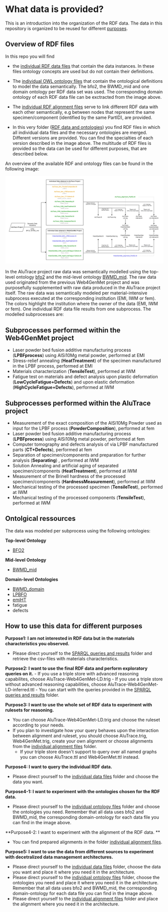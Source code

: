 # What data is provided?
This is an introduction into the organization of the RDF data. The data in this repository is organized to be reused for different [purposes](#How-to-use-this-data-for-different-purposes). 

## Overview of RDF files
In this repo you will find 
- the [individual RDF data files](https://github.com/Mat-O-Lab/AluTrace-Data-and-Documentation/tree/main/src/RDF%20data%20and%20ontologies/individual%20data%20files) that contain the data instances. In these files ontology concepts are used but do not contain their definitions. 
- The [individual OWL ontology files](https://github.com/Mat-O-Lab/AluTrace-Data-and-Documentation/tree/main/src/RDF%20data%20and%20ontologies/individual%20ontology%20files) that contain the ontological definitions to model the data semantically. The bfo2, the BWMD_mid and one domain ontology per RDF data set was used. The corresponding domain ontology of each RDF data file can be exctracted from the image above. 
- The [individual RDF alignment files](https://github.com/Mat-O-Lab/AluTrace-Data-and-Documentation/tree/main/src/RDF%20data%20and%20ontologies/individual%20alignment%20files) serve to link different RDF data with each other semantically, e.g between nodes that represent the same specimen/component (identified by the same PartID), are provided. 

- In this very folder ([RDF data and ontologies](https://github.com/Mat-O-Lab/AluTrace-Data-and-Documentation/edit/main/src/RDF%20data%20and%20ontologies)) you find RDF files in which all individual data files and the necessary ontologies are merged. Different versions are provided. You can find the specialties of each version described in the image above. The multitude of RDF files is provided so the data can be used for different purposes, that are described below.

<!-- add link to purposes here -->

An overview of the available RDF and ontology files can be found in the following image:

![Datafiles](https://github.com/Mat-O-Lab/AluTrace-Data-and-Documentation/blob/main/doc/Datafiles.png?raw=true)

In the AluTrace project raw data was semantically modelled using the top-level ontology [bfo2](https://github.com/bfo-ontology/BFO/wiki#news-bfo-20-now-released) and the mid-level ontology [BWMD_mid](https://matportal.org/ontologies/BWMD-MID). The raw data used originated from the previous Web4GenMet project and was purposefully supplemented with raw data produced in the AluTrace project itself. The raw data was semantically modeled per material-intensive subprocess executed at the corresponding institution (EMI, IWM or fem). The colors highlight the institution where the owner of the data (EMI, IWM or fem). One individual RDF data file results from one subprocess. The modelled subprocesses are:

## Subprocesses performed within the Web4GenMet project
- Laser powder bed fusion additive manufacturing process (**LPBFprocess**) using AlSi10Mg metal powder, performed at EMI
- Stress-relief annealing (**HeatTreatment**) of the specimen manufactured in the LPBF process, performed at EMI
- Materials characterization (**TensileTest**), performed at IWM
- Fatigue test on materials and defect analysis upon plastic deformation (**LowCycleFatigue+Defects**) and upon elastic deformation (**HighCycleFatigue+Defects**), performed at IWM

## Subprocesses performed within the AluTrace project
- Measurement of the exact composition of the AlSi10Mg Powder used as input for the LPBF process (**PowderComposition**), performed at fem
- Laser powder bed fusion additive manufacturing process (**LPBFprocess**) using AlSi10Mg metal powder, performed at fem
- Computer tomography and defects analysis of via LPBF manufactured parts (**CT+Defects**), performed at fem
- Separation of specimen/components and preparation for further analysis (**Separating**) , performed at IWM
- Solution Annealing and artificial aging of separated specimen/components (**HeatTreatment**), performed at IWM
- Measurement of the Brinell hardness of the processed specimen/components (**HardnessMeasurement**), performed at IWM
- Mechanical testing of the processed specimen (**TensileTest**), performed at IWM
- Mechanical testing of the processed components (**TensileTest**), performed at IWM

## Ontolgical ressources
The data was modeled per subprocess using the following ontologies:  

**Top-level Ontology**  
- [BFO2](https://github.com/bfo-ontology/BFO/wiki#news-bfo-20-now-released)  
  
**Mid-level Ontology**  
- [BWMD_mid](https://matportal.org/ontologies/BWMD-MID)  
  
**Domain-level Ontologies**  
- [BWMD_domain](https://matportal.org/ontologies/BWMD-DOMAIN)
- [LPBFO](https://matportal.org/ontologies/LPBFO)
- [emiHT](https://gitlab.cc-asp.fraunhofer.de/EMI_datamanagement/LPBFO/-/raw/emiHT/EMIHT_ontology.owl) 
- fatigue
- defects

## How to use this data for different purposes
**Purpose1: I am not interested in RDF data but in the materials characteristics you observed.**
  - Please direct yourself to the [SPARQL queries and results](https://github.com/Mat-O-Lab/AluTrace-Data-and-Documentation/tree/main/src/SPARQL%20queries%20and%20results) folder and retrieve the csv-files with materials characteristics.  
  
**Purpose2: I want to use the final RDF data and perform exploratory queries on it.**
    - If you use a triple store with advanced reasoning capabilites, choose AluTrace-Web4GenMet-LD.trig 
    - If you use a triple store without advanced reasoning capabilities, choose AluTrace-Web4GenMet-LD-inferred.ttl 
    - You can start with the queries provided in the [SPARQL queries and results](https://github.com/Mat-O-Lab/AluTrace-Data-and-Documentation/tree/main/src/SPARQL%20queries%20and%20results) folder. 
    
**Purpose3: I want to use the whole set of RDF data to experiment with rulesets for reasoning.**
  - You can choose AluTrace-Web4GenMet-LD.trig and choose the ruleset according to your needs. 
  - If you plan to investigate how your query behaves upon the interaction between alignment and ruleset, you should choose AluTrace.trig, Web4GenMet.trig, create your own alignment or choose alignments from the [individual alignment files](https://github.com/Mat-O-Lab/AluTrace-Data-and-Documentation/tree/main/src/RDF%20data%20and%20ontologies/individual%20alignment%20files) folder. 
    - If your triple store doesn't support to query over all named graphs you can choose AluTrace.ttl and Web4GenMet.ttl instead.
  
**Purpose4: I want to query the individual RDF data.**
  - Please direct yourself to the [individual data files](https://github.com/Mat-O-Lab/AluTrace-Data-and-Documentation/tree/main/src/RDF%20data%20and%20ontologies/individual%20data%20files) folder and choose the data you want.  
  
**Purpose4-1: I want to experiment with the ontologies chosen for the RDF data.**
  - Please direct yourself to the [individual ontology files](https://github.com/Mat-O-Lab/AluTrace-Data-and-Documentation/tree/main/src/RDF%20data%20and%20ontologies/individual%20ontology%20files) folder and choose the ontologies you need. Remember that all data uses bfo2 and BWMD_mid, the corresponding domain-ontology for each data file you can find in the image above.   
    
**Purpose4-2: I want to experiment with the alignment of the RDF data. **
  - You can find prepared alignments in the folder [individual alignment files](https://github.com/Mat-O-Lab/AluTrace-Data-and-Documentation/tree/main/src/RDF%20data%20and%20ontologies/individual%20alignment%20files). 

**Purpose5: I want to use the data from different sources to experiment with decetralized data management architectures.**
  - Please direct yourself to the [individual data files](https://github.com/Mat-O-Lab/AluTrace-Data-and-Documentation/tree/main/src/RDF%20data%20and%20ontologies/individual%20data%20files) folder, choose the data you want and place it where you need it in the architecture.   
  - Please direct yourself to the [individual ontology files](https://github.com/Mat-O-Lab/AluTrace-Data-and-Documentation/tree/main/src/RDF%20data%20and%20ontologies/individual%20ontology%20files) folder, choose the ontologies you need and place it where you need it in the architecture. Remember that all data uses bfo2 and BWMD_mid, the corresponding domain-ontology for each data file you can find in the image above.   
  - Please direct yourself to the [individual alignment files](https://github.com/Mat-O-Lab/AluTrace-Data-and-Documentation/tree/main/src/RDF%20data%20and%20ontologies/individual%20alignment%20files) folder and place the alignment where you need it in the architecture. 





